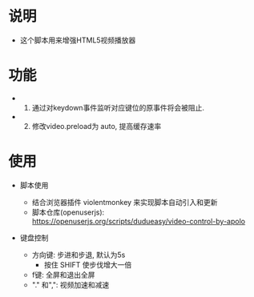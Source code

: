 # 说明
* 这个脚本用来增强HTML5视频播放器 

# 功能
* 1. 通过对keydown事件监听对应键位的原事件将会被阻止.
* 2. 修改video.preload为 auto, 提高缓存速率

# 使用
* 脚本使用
    * 结合浏览器插件 violentmonkey 来实现脚本自动引入和更新
    * 脚本仓库(openuserjs): https://openuserjs.org/scripts/dudueasy/video-control-by-apolo

* 键盘控制
    * 方向键: 步进和步退, 默认为5s
        * 按住 SHIFT 使步伐增大一倍   
    * f键: 全屏和退出全屏
    * "." 和",": 视频加速和减速